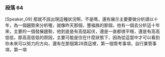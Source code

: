 ### 段落 64

[Speaker_09] 那就不該出現這種狀況啊，不是嗎，還有展示主要要做分析請以十年，為一個趨勢來分析喔，就像昨天那個，豐福族的那個，他有一個去分析這十年來，主要的一個發展趨勢，他到底是有高低起伏，還是一直都很平穩，還是有高高低低，那高高低低的原因，主要可能是住在什麼狀態下，因為從這當中才可以看到你未來可以努力的方向，還有在那個第28頁這裡，第一個管考事項，自行業管事項，第一項